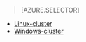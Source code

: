 > [AZURE.SELECTOR]
- [Linux-cluster](../articles/hdinsight/hdinsight-hbase-tutorial-get-started-linux.md)
- [Windows-cluster](../articles/hdinsight/hdinsight-hbase-tutorial-get-started.md)


<!--HONumber=Sep16_HO3-->


